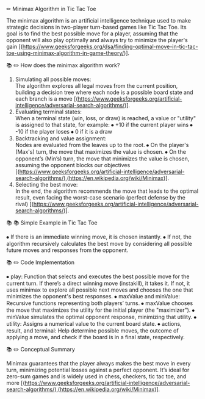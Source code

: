 ✏ Minimax Algorithm in Tic Tac Toe

The minimax algorithm is an artificial intelligence technique used to make strategic decisions in two-player turn-based games like Tic Tac Toe. Its goal is to find the best possible move for a player, assuming that the opponent will also play optimally and always try to minimize the player's gain [(https://www.geeksforgeeks.org/dsa/finding-optimal-move-in-tic-tac-toe-using-minimax-algorithm-in-game-theory/)].

📚 ✏️ How does the minimax algorithm work?

1. Simulating all possible moves:  
   The algorithm explores all legal moves from the current position, building a decision tree where each node is a possible board state and each branch is a move [(https://www.geeksforgeeks.org/artificial-intelligence/adversarial-search-algorithms/)].
2. Evaluating terminal states:  
   When a terminal state (win, loss, or draw) is reached, a value or "utility" is assigned to that state, for example:
    ⦁ +10 if the current player wins
    ⦁ -10 if the player loses
    ⦁ 0 if it is a draw
3. Backtracking and value assignment:  
   Nodes are evaluated from the leaves up to the root.
    ⦁ On the player's (Max's) turn, the move that maximizes the value is chosen.
    ⦁ On the opponent’s (Min’s) turn, the move that minimizes the value is chosen, assuming the opponent blocks our objectives [(https://www.geeksforgeeks.org/artificial-intelligence/adversarial-search-algorithms/),(https://en.wikipedia.org/wiki/Minimax)].
4. Selecting the best move:  
   In the end, the algorithm recommends the move that leads to the optimal result, even facing the worst-case scenario (perfect defense by the rival) [(https://www.geeksforgeeks.org/artificial-intelligence/adversarial-search-algorithms/)].

📚 📚 Simple Example in Tic Tac Toe

⦁ If there is an immediate winning move, it is chosen instantly.
⦁ If not, the algorithm recursively calculates the best move by considering all possible future moves and responses from the opponent.

📚 ✏️ Code Implementation

⦁ play: Function that selects and executes the best possible move for the current turn. If there’s a direct winning move (instakill), it takes it. If not, it uses minimax to explore all possible next moves and chooses the one that minimizes the opponent's best responses.
⦁ maxValue and minValue: Recursive functions representing both players’ turns.
    ⦁ maxValue chooses the move that maximizes the utility for the initial player (the "maximizer").
    ⦁ minValue simulates the optimal opponent response, minimizing that utility.
⦁ utility: Assigns a numerical value to the current board state.
⦁ actions, result, and terminal: Help determine possible moves, the outcome of applying a move, and check if the board is in a final state, respectively.

📚 ✏️ Conceptual Summary

Minimax guarantees that the player always makes the best move in every turn, minimizing potential losses against a perfect opponent. It’s ideal for zero-sum games and is widely used in chess, checkers, tic tac toe, and more [(https://www.geeksforgeeks.org/artificial-intelligence/adversarial-search-algorithms/),(https://en.wikipedia.org/wiki/Minimax)].
